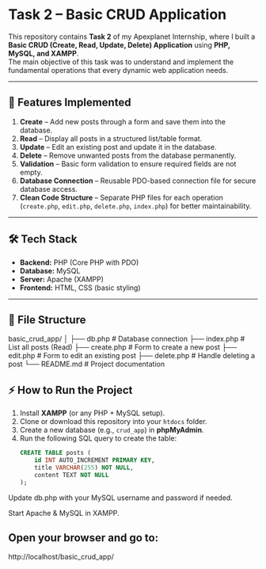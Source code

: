 # Task 2 – Basic CRUD Application

This repository contains **Task 2** of my Apexplanet Internship, where I built a **Basic CRUD (Create, Read, Update, Delete) Application** using **PHP, MySQL, and XAMPP**.  
The main objective of this task was to understand and implement the fundamental operations that every dynamic web application needs.

---

## 🚀 Features Implemented
1. **Create** – Add new posts through a form and save them into the database.  
2. **Read** – Display all posts in a structured list/table format.  
3. **Update** – Edit an existing post and update it in the database.  
4. **Delete** – Remove unwanted posts from the database permanently.  
5. **Validation** – Basic form validation to ensure required fields are not empty.  
6. **Database Connection** – Reusable PDO-based connection file for secure database access.  
7. **Clean Code Structure** – Separate PHP files for each operation (`create.php`, `edit.php`, `delete.php`, `index.php`) for better maintainability.  

---

## 🛠️ Tech Stack
- **Backend:** PHP (Core PHP with PDO)  
- **Database:** MySQL  
- **Server:** Apache (XAMPP)  
- **Frontend:** HTML, CSS (basic styling)  

---

## 📂 File Structure
basic_crud_app/
│
├── db.php # Database connection
├── index.php # List all posts (Read)
├── create.php # Form to create a new post
├── edit.php # Form to edit an existing post
├── delete.php # Handle deleting a post
└── README.md # Project documentation

## ⚡ How to Run the Project
1. Install **XAMPP** (or any PHP + MySQL setup).  
2. Clone or download this repository into your `htdocs` folder.  
3. Create a new database (e.g., `crud_app`) in **phpMyAdmin**.  
4. Run the following SQL query to create the table:
   ```sql
   CREATE TABLE posts (
       id INT AUTO_INCREMENT PRIMARY KEY,
       title VARCHAR(255) NOT NULL,
       content TEXT NOT NULL
   );
Update db.php with your MySQL username and password if needed.

Start Apache & MySQL in XAMPP.

## Open your browser and go to:

http://localhost/basic_crud_app/

